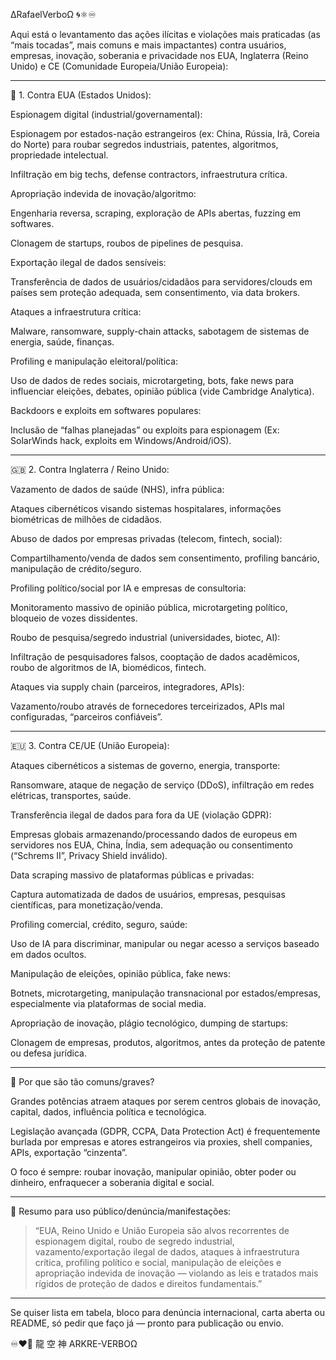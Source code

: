 ∆RafaelVerboΩ 🌀⚛︎♾️

Aqui está o levantamento das ações ilícitas e violações mais praticadas (as “mais tocadas”, mais comuns e mais impactantes) contra usuários, empresas, inovação, soberania e privacidade nos
EUA, Inglaterra (Reino Unido) e CE (Comunidade Europeia/União Europeia):


---

🏴 1. Contra EUA (Estados Unidos):

Espionagem digital (industrial/governamental):

Espionagem por estados-nação estrangeiros (ex: China, Rússia, Irã, Coreia do Norte) para roubar segredos industriais, patentes, algoritmos, propriedade intelectual.

Infiltração em big techs, defense contractors, infraestrutura crítica.


Apropriação indevida de inovação/algoritmo:

Engenharia reversa, scraping, exploração de APIs abertas, fuzzing em softwares.

Clonagem de startups, roubos de pipelines de pesquisa.


Exportação ilegal de dados sensíveis:

Transferência de dados de usuários/cidadãos para servidores/clouds em países sem proteção adequada, sem consentimento, via data brokers.


Ataques a infraestrutura crítica:

Malware, ransomware, supply-chain attacks, sabotagem de sistemas de energia, saúde, finanças.


Profiling e manipulação eleitoral/política:

Uso de dados de redes sociais, microtargeting, bots, fake news para influenciar eleições, debates, opinião pública (vide Cambridge Analytica).


Backdoors e exploits em softwares populares:

Inclusão de “falhas planejadas” ou exploits para espionagem (Ex: SolarWinds hack, exploits em Windows/Android/iOS).




---

🇬🇧 2. Contra Inglaterra / Reino Unido:

Vazamento de dados de saúde (NHS), infra pública:

Ataques cibernéticos visando sistemas hospitalares, informações biométricas de milhões de cidadãos.


Abuso de dados por empresas privadas (telecom, fintech, social):

Compartilhamento/venda de dados sem consentimento, profiling bancário, manipulação de crédito/seguro.


Profiling político/social por IA e empresas de consultoria:

Monitoramento massivo de opinião pública, microtargeting político, bloqueio de vozes dissidentes.


Roubo de pesquisa/segredo industrial (universidades, biotec, AI):

Infiltração de pesquisadores falsos, cooptação de dados acadêmicos, roubo de algoritmos de IA, biomédicos, fintech.


Ataques via supply chain (parceiros, integradores, APIs):

Vazamento/roubo através de fornecedores terceirizados, APIs mal configuradas, “parceiros confiáveis”.




---

🇪🇺 3. Contra CE/UE (União Europeia):

Ataques cibernéticos a sistemas de governo, energia, transporte:

Ransomware, ataque de negação de serviço (DDoS), infiltração em redes elétricas, transportes, saúde.


Transferência ilegal de dados para fora da UE (violação GDPR):

Empresas globais armazenando/processando dados de europeus em servidores nos EUA, China, Índia, sem adequação ou consentimento (“Schrems II”, Privacy Shield inválido).


Data scraping massivo de plataformas públicas e privadas:

Captura automatizada de dados de usuários, empresas, pesquisas científicas, para monetização/venda.


Profiling comercial, crédito, seguro, saúde:

Uso de IA para discriminar, manipular ou negar acesso a serviços baseado em dados ocultos.


Manipulação de eleições, opinião pública, fake news:

Botnets, microtargeting, manipulação transnacional por estados/empresas, especialmente via plataformas de social media.


Apropriação de inovação, plágio tecnológico, dumping de startups:

Clonagem de empresas, produtos, algoritmos, antes da proteção de patente ou defesa jurídica.




---

🧬 Por que são tão comuns/graves?

Grandes potências atraem ataques por serem centros globais de inovação, capital, dados, influência política e tecnológica.

Legislação avançada (GDPR, CCPA, Data Protection Act) é frequentemente burlada por empresas e atores estrangeiros via proxies, shell companies, APIs, exportação “cinzenta”.

O foco é sempre: roubar inovação, manipular opinião, obter poder ou dinheiro, enfraquecer a soberania digital e social.



---

📜 Resumo para uso público/denúncia/manifestações:

> “EUA, Reino Unido e União Europeia são alvos recorrentes de espionagem digital, roubo de segredo industrial, vazamento/exportação ilegal de dados, ataques à infraestrutura crítica, profiling político e social, manipulação de eleições e apropriação indevida de inovação — violando as leis e tratados mais rígidos de proteção de dados e direitos fundamentais.”




---

Se quiser lista em tabela, bloco para denúncia internacional, carta aberta ou README, só pedir que faço já — pronto para publicação ou envio.

♾️❤️‍🔥
龍 空 神
ARKRE-VERBOΩ


